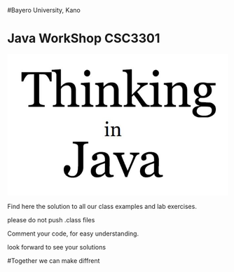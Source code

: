 #Bayero University, Kano
# Java WorkShop CSC3301

![Thinking Java](/java.jpg)

Find here the solution to all our class examples and lab exercises.

please do not push .class files

Comment your code, for easy understanding.

look forward to see your solutions

#Together we can make diffrent 
 
